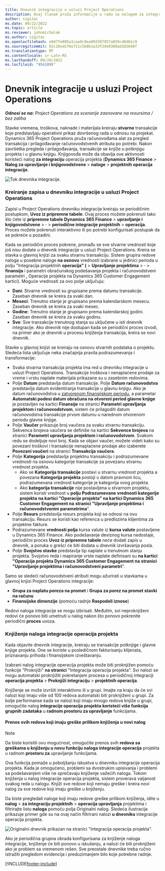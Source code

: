 ```yaml
---
title: Dnevnik integracije u usluzi Project Operations
description: Ovaj članak pruža informacije o radu sa nalogom za integraciju u operacijama projekta.
author: sigitac
ms.date: 09/22/2022
ms.topic: article
ms.reviewer: johnmichalak
ms.author: sigitac
ms.openlocfilehash: e947fe895a1caa9c9ea092597957a859cd8d61c9
ms.sourcegitcommit: b1c26ea57be721c5b0b1a33f2de0380ad102648f
ms.translationtype: MT
ms.contentlocale: sr-Latn-RS
ms.lasthandoff: 09/20/2022
ms.locfileid: "9541095"
---
```

# <a name="integration-journal-in-project-operations"></a>Dnevnik integracije u usluzi Project Operations

_**Odnosi se na:** Project Operations za scenarije zasnovane na resursima / bez zaliha_

Stavke vremena, troškova, naknade i materijala kreiraju **stvarne** transakcije koje predstavljaju operativni prikaz dovršenog rada u odnosu na projekat. Dynamics 365 Project Operations pruža računovođama alat za pregled transakcija i prilagođavanje računovodstvenih atributa po potrebi. Nakon završetka pregleda i prilagođavanja, transakcije se knjiže u potknjigu projekta i u glavnu knjigu. Knjigovođa može da obavlja ove aktivnosti koristeći nalog **za integraciju** operacija projekta (**Dynamics 365 Finance** > **Nalog za upravljanje i knjigovodstvene** > **naloge** > **projektnih operacija integracije**.

![Tok dnevnika integracije.](./media/IntegrationJournal.png)

### <a name="create-records-in-the-project-operations-integration-journal"></a>Kreiranje zapisa u dnevniku integracije u usluzi Project Operations

Zapisi u Project Operations dnevniku integracije kreiraju se periodičnim postupkom, **Uvoz iz pripremne tabele**. Ovaj proces možete pokrenuti tako što ćete iz **pripremne tabele Dynamics 365 Finance** > **upravljanje i knjigovodstvene** > **·** > **periodične integracije projektnih** > **operacija**. Proces možete pokrenuti interaktivno ili po potrebi konfigurisati postupak da se pokreće u pozadini.

Kada se periodični proces pokrene, pronađu se sve stvarne vrednosti koje još nisu dodate u dnevnik integracije u usluzi Project Operations. Kreira se stavka u glavnoj knjizi za svaku stvarnu transakciju.
Sistem grupira redove naloga u posebne naloge **na osnovu** vrednosti izabrane u jedinici perioda u polju "Integracija projektnih **operacija" (** > **Upravljanje projektima** > **·** > **finansija** i parametri obračunskog podešavanja projekta i računovodstveni parametri **,** Operacije projekta na Dynamics 365 Customer Engagement kartici). Moguće vrednosti za ovo polje uključuju:

  - **Dani**: Stvarne vrednosti su grupisane prema datumu transakcije. Zaseban dnevnik se kreira za svaki dan.
  - **Meseci**: Trenutno stanje je grupisano prema kalendarskom mesecu. Zaseban dnevnik se kreira za svaki mesec.
  - **Godine**: Trenutno stanje je grupisano prema kalendarskoj godini. Zaseban dnevnik se kreira za svaku godinu.
  - **Sve**: Sve transakcije trenutnog stanja su uključene u isti dnevnik integracije. Ako dnevnik nije dostupan kada se periodični proces izvodi, na primer ako je dnevnik u procesu knjiženja transakcija, kreira se novi dnevnik.

Stavke u glavnoj knjizi se kreiraju na osnovu stvarnih podataka o projektu. Sledeća lista uključuje neka značajnija pravila podrazumevanja i transformacije:

  - Svaka stvarna transakcija projekta ima red u dnevniku integracije u usluzi Project Operations. Transakcije troškova i nenaplaćene prodaje za vreme i vrstu naplate materijala prikazane su u zasebnim redovima.
  - Polje **Datum** predstavlja datum transakcije. Polje **Datum računovodstva** predstavlja datum evidentiranja transakcije u glavnu knjigu. Ako je datum računovodstva u [zatvorenom finansijskom periodu](/dynamics365/finance/general-ledger/close-general-ledger-at-period-end), a parametar **Automatski podesi datum obračuna na otvoreni period glavne knjige** je postavljen na kartici **Finansije** na stranici **Parametri upravljanja projektom i računovodstvom**, sistem će prilagoditi datum računovodstva transakcije prvom datumu u narednom otvorenom periodu glavne knjige.
  - Polje **Vaučer** prikazuje broj vaučera za svaku stvarnu transakciju. Sekvenca brojeva vaučera se definiše na kartici **Sekvence brojeva** na stranici **Parametri upravljanja projektom i računovodstvom**. Svakom redu se dodeljuje novi broj. Kada se objavi vaučer, možete videti kako su povezani troškovi i transakcije nenaplaćene prodaje ako izaberete **Povezani vaučeri** na stranici **Transakcija vaučera**.
  - Polje **Kategorija** predstavlja projektnu transakciju i podrazumevane vrednosti na osnovu kategorije transakcije za povezanu stvarnu vrednost projekta.
    - Ako se **Kategorija transakcije** postavi u stvarnu vrednost projekta a povezana **Kategorija projekta** postoji u datom pravnom licu, podrazumevana vrednost kategorije je kategorija ovog projekta.
    - Ako **kategorija transakcije** nije postavljena u stvarnom projektu, sistem koristi vrednost u **polju Podrazumevane vrednosti kategorije projekta** **na kartici "Operacije projekta" na kartici Dynamics 365 Customer Engagement na** **stranici "Upravljanje projektima i računovodstvenim parametrima**".
  - Polje **Resurs** predstavlja resurs projekta koji se odnosi na ovu transakciju. Resurs se koristi kao referenca u predlozima klijentima za projektne fakture.
  - Podrazumevane **vrednosti polja** kursa valute iz **kursa valute** postavljene u Dynamics 365 Finance. Ako podešavanje deviznog kursa nedostaje, periodični proces **Uvoz iz pripremne tabele** neće dodati zapis u dnevnik, a poruka o grešci će biti dodata u dnevnik izvršavanja posla.
  - Polje **Svojstvo stavke** predstavlja tip naplate u trenutnom stanju projekta. Svojstvo reda i mapiranje vrste naplate definisani su **na kartici "Operacije projekta Dynamics 365 Customer Engagement na** **stranici "Upravljanje projektima i računovodstveni parametri**".

Samo se sledeći računovodstveni atributi mogu ažurirati u stavkama u glavnoj knjizi Project Operations integracije:

- **Grupa za naplatu poreza na promet** i **Grupa za porez na promet stavki na računu**
- **Finansijske dimenzije** (pomoću radnje **Raspodeli iznose**)

Redovi naloga integracije se mogu izbrisati. Međutim, svi neproknjiženi redovi će ponovo biti umetnuti u nalog nakon što ponovo pokrenite periodični **proces** uvoza.

### <a name="post-the-project-operations-integration-journal"></a>Knjiženje naloga integracije operacija projekta

Kada objavite dnevnik integracije, kreiraju se transakcije potknjige i glavne knjige projekta. One se koriste u posledičnom fakturisanju klijenata, priznavanju prihoda i finansijskom izveštavanju.

Izabrani nalog integracije operacija projekta može biti proknjižen pomoću funkcije "Proknjiži" **na stranici** "Integracija operacija projekta". Svi nalozi se mogu automatski proknjižiti pokretanjem procesa u periodičnoj integraciji **operacija projekta** > **Proknjiži integraciju** > **projektnih operacija**.

Knjiženje se može izvršiti interaktivno ili u grupi. Imajte na kraju da će svi nalozi koji imaju više od 100 redova automatski biti proknjiženi u grupi. Za bolje performanse kada se nalozi koji imaju mnogo redova knjiže u grupi, omogućite nalog **integracije operacija projekta koristeći više funkcija grupnih zadataka** u **radnom prostoru za upravljanje** funkcijama. 

#### <a name="transfer-all-lines-that-have-posting-errors-to-a-new-journal"></a>Prenos svih redova koji imaju greške prilikom knjiženja u novi nalog

> [!NOTE]
> Da biste koristili ovu mogućnost, omogućite prenos svih **redova sa greškama u knjiženju u novu funkciju naloga integracije operacija** projekta u radnom **prostoru za** upravljanje funkcijama.

Ova funkcija pomaže u poboljšanju iskustva u dnevniku integracije operacija projekta. Kada je omogućeno, problemi sa dvostrukim upisivanja i problemi sa podešavanjem više ne sprečavaju knjiženje važećih naloga. Tokom knjiženja u nalog integracije operacija projekta, sistem proverava valjanost svakog reda u nalogu. Knjiži sve redove koji nemaju greške i kreira novi nalog za sve redove koji imaju greške u knjiženju.

Da biste pregledali naloge koji imaju redove greške prilikom knjiženja, idite u **nalog** \> **za integraciju projektnih** \> **operacija upravljanja** projektima i filtrirajte listu **naloga** pomoću polja Originalni nalog. Sledeća ilustracija prikazuje primer gde su na ovaj način filtrirani nalozi **u dnevniku** integracije operacija projekta.

![Originalni dnevnik prikazan na stranici "Integracija operacija projekta".](./media/transferLines-originalJournal.png)

Ako je periodična grupna obrada konfigurisana za knjiženje naloga integracije, knjiženje će biti ponovo u iskušenju, a nalozi će biti proknjiženi ako je problem sa vremenom rešen. Sve preostale dnevnike treba ručno istražiti pregledom evidencija i preduzimanjem bilo koje potrebne radnje.

[!INCLUDE[footer-include](../includes/footer-banner.md)]
